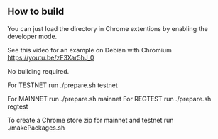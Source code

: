 ## How to build

You can just load the directory in Chrome extentions by enabling the developer mode.

See this video for an example on Debian with Chromium https://youtu.be/zF3Xar5hJ_0

No building required.

For TESTNET run ./prepare.sh testnet

For MAINNET run ./prepare.sh mainnet
For REGTEST run ./prepare.sh regtest

To create a Chrome store zip for mainnet and testnet run ./makePackages.sh
